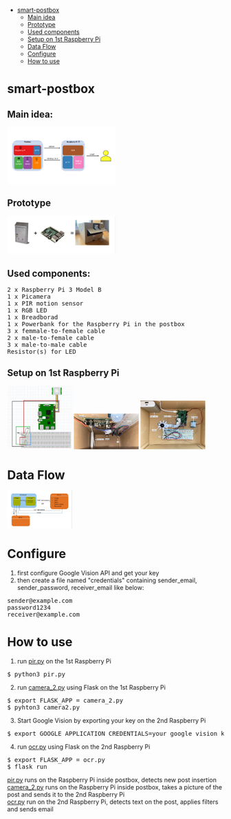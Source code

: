 - [smart-postbox](#smart-postbox)
  * [Main idea](#main-idea)
  * [Prototype](#prototype)
  * [Used components](#used-components)
  * [Setup on 1st Raspberry Pi](#setup-on-1st-raspberry-pi)
  * [Data Flow](#data-flow)
  * [Configure](#configure)
  * [How to use](#how-to-use)
 


# smart-postbox

## Main idea:
<img src="images/main_idea.png" width="50%" height="50%">

## Prototype
<img src="images/prototype.png" width="50%" height="50%">

## Used components:
<pre>
2 x Raspberry Pi 3 Model B
1 x Picamera
1 x PIR motion sensor
1 x RGB LED
1 x Breadborad
1 x Powerbank for the Raspberry Pi in the postbox
3 x femmale-to-female cable
2 x male-to-female cable
3 x male-to-male cable
Resistor(s) for LED
</pre>

## Setup on 1st Raspberry Pi
<img src="images/postbox_setup_circual_diagram.png" width="30%" height="30%">
<img src="images/setup.png" width="30%" height="30%">
<img src="images/setup_upside_down.png" width="30%" height="30%">

# Data Flow
<img src="images/data_flow.jpg" width="30%" height="30%">


# Configure
1. first configure Google Vision API and get your key
2. then create a file named "credentials" containing sender_email, sender_password, receiver_email like below:
<pre>
sender@example.com
password1234
receiver@example.com
</pre>

# How to use
1. run [pir.py](pir.py) on the 1st Raspberry Pi<br />
<pre>$ python3 pir.py</pre>
2. run [camera_2.py](camera_2.py) using Flask on the 1st Raspberry Pi <br />
<pre>
$ export FLASK_APP = camera_2.py
$ pyhton3 camera2.py
</pre>
3. Start Google Vision by exporting your key on the 2nd Raspberry Pi
<pre>$ export GOOGLE_APPLICATION_CREDENTIALS=your_google_vision_key.json</pre>
4. run [ocr.py](ocr.py) using Flask on the 2nd Raspberry Pi 
<pre>
$ export FLASK_APP = ocr.py
$ flask run
</pre>


[pir.py](pir.py) runs on the Raspberry Pi inside postbox, detects new post insertion <br />
[camera_2.py](camera_2.py) runs on the Raspberry Pi inside postbox, takes a picture of the post and sends it to the 2nd Raspberry Pi <br />
[ocr.py](ocr.py) run on the 2nd Raspberry Pi, detects text on the post, applies filters and sends email<br /><br />

